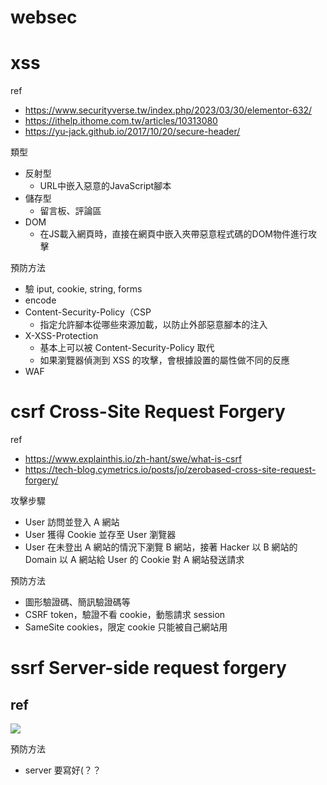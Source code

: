 
# websec







# xss
ref
- https://www.securityverse.tw/index.php/2023/03/30/elementor-632/
- https://ithelp.ithome.com.tw/articles/10313080
- https://yu-jack.github.io/2017/10/20/secure-header/

類型
- 反射型
    - URL中嵌入惡意的JavaScript腳本
- 儲存型
    - 留言板、評論區
- DOM
    - 在JS載入網頁時，直接在網頁中嵌入夾帶惡意程式碼的DOM物件進行攻擊


預防方法
- 驗 iput, cookie, string, forms
- encode
- Content-Security-Policy（CSP
    - 指定允許腳本從哪些來源加載，以防止外部惡意腳本的注入
- X-XSS-Protection
    - 基本上可以被 Content-Security-Policy 取代
    - 如果瀏覽器偵測到 XSS 的攻擊，會根據設置的屬性做不同的反應
- WAF

# csrf Cross-Site Request Forgery
ref
- https://www.explainthis.io/zh-hant/swe/what-is-csrf
- https://tech-blog.cymetrics.io/posts/jo/zerobased-cross-site-request-forgery/

攻擊步驟
- User 訪問並登入 A 網站
- User 獲得 Cookie 並存至 User 瀏覽器
- User 在未登出 A 網站的情況下瀏覽 B 網站，接著 Hacker 以 B 網站的 Domain 以 A 網站給 User 的 Cookie 對 A 網站發送請求

預防方法
- 圖形驗證碼、簡訊驗證碼等
- CSRF token，驗證不看 cookie，動態請求 session
- SameSite cookies，限定 cookie 只能被自己網站用

# ssrf Server-side request forgery
ref
- 

![](https://www.imperva.com/learn/wp-content/uploads/sites/13/2021/12/How-Server-SSRF-works.png)

預防方法
- server 要寫好(？？
